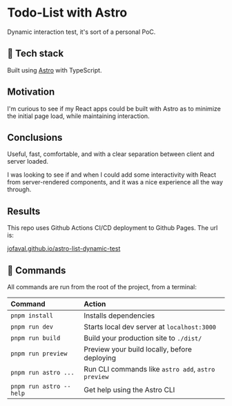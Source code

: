 # Todo-List with Astro

Dynamic interaction test, it's sort of a personal PoC.

## 🚀 Tech stack

Built using [Astro](https://astro.build) with TypeScript.

## Motivation

I'm curious to see if my React apps could be built with Astro as to minimize the initial page load, while maintaining interaction.

## Conclusions

Useful, fast, comfortable, and with a clear separation between client and server loaded.

I was looking to see if and when I could add some interactivity with React from server-rendered components, and it was a nice experience all the way through.

## Results

This repo uses Github Actions CI/CD deployment to Github Pages. The url is:

[jofaval.github.io/astro-list-dynamic-test](https://jofaval.github.io/astro-list-dynamic-test)

## 🧞 Commands

All commands are run from the root of the project, from a terminal:

| Command                 | Action                                             |
| :---------------------- | :------------------------------------------------- |
| `pnpm install`          | Installs dependencies                              |
| `pnpm run dev`          | Starts local dev server at `localhost:3000`        |
| `pnpm run build`        | Build your production site to `./dist/`            |
| `pnpm run preview`      | Preview your build locally, before deploying       |
| `pnpm run astro ...`    | Run CLI commands like `astro add`, `astro preview` |
| `pnpm run astro --help` | Get help using the Astro CLI                       |
